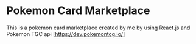 # Pokemon Card Marketplace
This is a pokemon card marketplace created by me by using React.js and Pokemon TGC api [https://dev.pokemontcg.io/]

